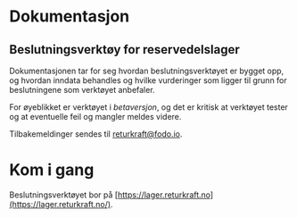 # Dokumentasjon
## Beslutningsverktøy for reservedelslager

Dokumentasjonen tar for seg hvordan beslutningsverktøyet er bygget opp, og hvordan inndata behandles og hvilke vurderinger som ligger til grunn for beslutningene som verktøyet anbefaler.

For øyeblikket er verktøyet i *betaversjon*, og det er kritisk at verktøyet tester og at eventuelle feil og mangler meldes videre. 

Tilbakemeldinger sendes til [returkraft@fodo.io](mailto:returkraft@fodo.io).

# Kom i gang

Beslutningsverktøyet bor på [https://lager.returkraft.no](https://lager.returkraft.no/).